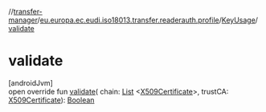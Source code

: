 //[transfer-manager](../../../index.md)/[eu.europa.ec.eudi.iso18013.transfer.readerauth.profile](../index.md)/[KeyUsage](index.md)/[validate](validate.md)

# validate

[androidJvm]\
open override fun [validate](validate.md)(
chain: [List](https://kotlinlang.org/api/latest/jvm/stdlib/kotlin-stdlib/kotlin.collections/-list/index.html)
&lt;[X509Certificate](https://developer.android.com/reference/kotlin/java/security/cert/X509Certificate.html)&gt;,
trustCA: [X509Certificate](https://developer.android.com/reference/kotlin/java/security/cert/X509Certificate.html)): [Boolean](https://kotlinlang.org/api/latest/jvm/stdlib/kotlin-stdlib/kotlin/-boolean/index.html)
